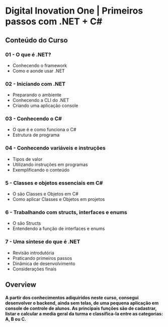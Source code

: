 # Digital Inovation One | Primeiros passos com .NET + C#

## Conteúdo do Curso
### 01 - O que é .NET?
- Conhecendo o framework
- Como e aonde usar .NET

### 02 - Iniciando com .NET
- Preparando o ambiente
- Conhecendo a CLI do .NET
- Criando uma aplicação console

### 03 - Conhecendo o C#
- O que é e como funciona o C#
- Estrutura de programa

### 04 - Conhecendo variáveis e instruções
- Tipos de valor
- Utilizando instruções em programas
- Exemplificando o conteúdo

### 5 - Classes e objetos essenciais em C#
- O são Classes e Objetos em C#
- Como aplicar Classes e Objetos em projetos

### 6 - Trabalhando com structs, interfaces e enums
- O são Structs
- Entendendo a função de interfaces e enums

### 7 - Uma síntese do que é .NET
- Revisão introdutória
- Praticando primeiros passos
- Dinâmica de desenvolvimento
- Considerações finais

## Overview
#### A partir dos conhecimentos adiquiridos neste curso, consegui desenvolver o backend, ainda sem telas, de uma pequena aplicação em console de controle de alunos. As principais funções são de cadastrar, listar e calcular a media geral da turma e classifica-la entre as categorias: A, B ou C.
